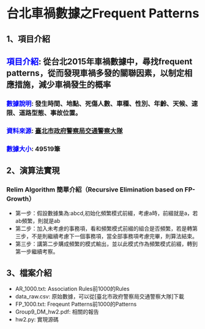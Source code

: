 # <center><font size=6>台北車禍數據之Frequent Patterns</font>
## 1、項目介紹
## <left><font color=blue>項目介紹</font>: 從台北2015年車禍數據中，尋找frequent patterns，從而發現車禍多發的關聯因素，以制定相應措施，減少車禍發生的概率
### <left><font color=blue>數據說明</font>: 發生時間、地點、死傷人數、車種、性別、年齡、天候、速限、道路型態、事故位置。
### <left><font color=blue>資料來源</font>: [臺北市政府警察局交通警察大隊](http://data.taipei/opendata/datalist/datasetMeta?oid=2f238b4f-1b27-4085-93e9-d684ef0e2735)
### <left><font color=blue>數據大小</font>: 49519筆
 
## 2、演算法實現
### Relim Algorithm 簡單介紹（Recursive Elimination based on FP-Growth）

- 第一步：假設數據集為:abcd,初始化頻繁模式前綴，考慮a時，前綴就是a，若ab頻繁，則就是ab
- 第二步：加入未考慮的事務項，看和頻繁模式前綴的組合是否頻繁，若是轉第三步，不是則繼續考慮下一個事務項，當全部事務項考慮完畢，則算法結束。
- 第三步：講第二步購成頻繁的模式輸出，並以此模式作為頻繁模式前綴，轉到第一步繼續考察。

## 3、檔案介紹
- AR_1000.txt: Association Rules前1000的Rules
- data_raw.csv: 原始數據，可以從[臺北市政府警察局交通警察大隊]下載
- FP_1000.txt: Freqeunt Patterns前1000的Patterns
- Group9_DM_hw2.pdf: 相關的報告
- hw2.py: 實現源碼
